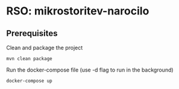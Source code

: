 # RSO: mikrostoritev-narocilo

## Prerequisites

Clean and package the project
```
mvn clean package
```

Run the docker-compose file (use -d flag to run in the background)
```
docker-compose up
```
